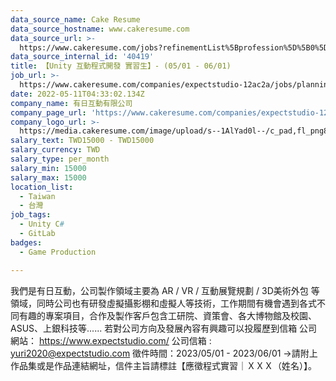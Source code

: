 ```yaml
---
data_source_name: Cake Resume
data_source_hostname: www.cakeresume.com
data_source_url: >-
  https://www.cakeresume.com/jobs?refinementList%5Bprofession%5D%5B0%5D=game-production&range%5Bsalary_range%5D%5Bmin%5D=100000
data_source_internal_id: '40419'
title: 【Unity 互動程式開發 實習生】- (05/01 - 06/01)
job_url: >-
  https://www.cakeresume.com/companies/expectstudio-12ac2a/jobs/planning-intern-81921b
date: 2022-05-11T04:33:02.134Z
company_name: 有日互動有限公司
company_page_url: 'https://www.cakeresume.com/companies/expectstudio-12ac2a'
company_logo_url: >-
  https://media.cakeresume.com/image/upload/s--1AlYad0l--/c_pad,fl_png8,h_200,w_200/v1630554114/prti5qtq8ljqz6ckolvm.png
salary_text: TWD15000 - TWD15000
salary_currency: TWD
salary_type: per_month
salary_min: 15000
salary_max: 15000
location_list:
  - Taiwan
  - 台灣
job_tags:
  - Unity C#
  - GitLab
badges:
  - Game Production

---
```


我們是有日互動，公司製作領域主要為 AR / VR / 互動展覽規劃 / 3D美術外包 等領域，同時公司也有研發虛擬攝影棚和虛擬人等技術，工作期間有機會遇到各式不同有趣的專案項目，合作及製作客戶包含工研院、資策會、各大博物館及校園、ASUS、上銀科技等...... 若對公司方向及發展內容有興趣可以投履歷到信箱 公司網站： https://www.expectstudio.com/ 公司信箱 : yuri2020@expectstudio.com 徵件時間：2023/05/01 - 2023/06/01 →請附上作品集或是作品連結網址，信件主旨請標註【應徵程式實習｜ＸＸＸ（姓名）】。